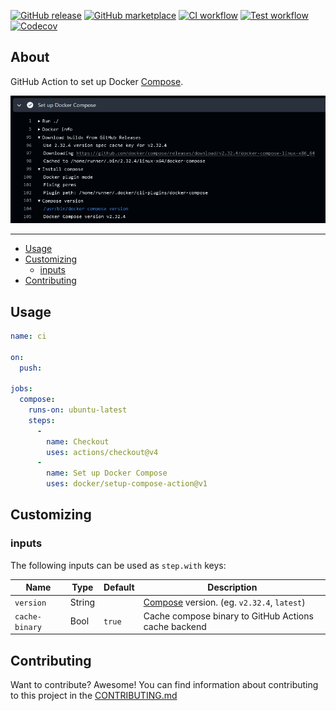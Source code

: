 [![GitHub release](https://img.shields.io/github/release/docker/setup-compose-action.svg?style=flat-square)](https://github.com/docker/setup-compose-action/releases/latest)
[![GitHub marketplace](https://img.shields.io/badge/marketplace-docker--setup--compose-blue?logo=github&style=flat-square)](https://github.com/marketplace/actions/docker-setup-compose)
[![CI workflow](https://img.shields.io/github/actions/workflow/status/docker/setup-compose-action/ci.yml?branch=master&label=ci&logo=github&style=flat-square)](https://github.com/docker/setup-compose-action/actions?workflow=ci)
[![Test workflow](https://img.shields.io/github/actions/workflow/status/docker/setup-compose-action/test.yml?branch=master&label=test&logo=github&style=flat-square)](https://github.com/docker/setup-compose-action/actions?workflow=test)
[![Codecov](https://img.shields.io/codecov/c/github/docker/setup-compose-action?logo=codecov&style=flat-square)](https://codecov.io/gh/docker/setup-compose-action)

## About

GitHub Action to set up Docker [Compose](https://github.com/docker/compose).

![Screenshot](.github/setup-compose-action.png)

___

* [Usage](#usage)
* [Customizing](#customizing)
  * [inputs](#inputs)
* [Contributing](#contributing)

## Usage

```yaml
name: ci

on:
  push:

jobs:
  compose:
    runs-on: ubuntu-latest
    steps:
      -
        name: Checkout
        uses: actions/checkout@v4
      -
        name: Set up Docker Compose
        uses: docker/setup-compose-action@v1
```

## Customizing

### inputs

The following inputs can be used as `step.with` keys:

| Name           | Type   | Default | Description                                                                     |
|----------------|--------|---------|---------------------------------------------------------------------------------|
| `version`      | String |         | [Compose](https://github.com/docker/compose) version. (eg. `v2.32.4`, `latest`) |
| `cache-binary` | Bool   | `true`  | Cache compose binary to GitHub Actions cache backend                            |

## Contributing

Want to contribute? Awesome! You can find information about contributing to
this project in the [CONTRIBUTING.md](/.github/CONTRIBUTING.md)
